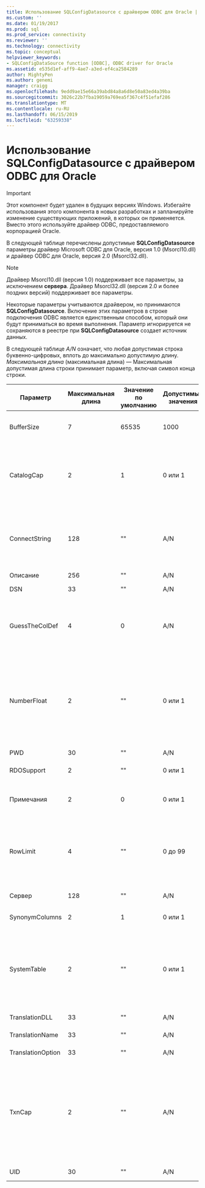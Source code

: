 ```yaml
---
title: Использование SQLConfigDatasource с драйвером ODBC для Oracle | Документация Майкрософт
ms.custom: ''
ms.date: 01/19/2017
ms.prod: sql
ms.prod_service: connectivity
ms.reviewer: ''
ms.technology: connectivity
ms.topic: conceptual
helpviewer_keywords:
- SQLConfigDataSource function [ODBC], ODBC driver for Oracle
ms.assetid: e535d1ef-aff9-4ae7-a3ed-ef4ca2584289
author: MightyPen
ms.author: genemi
manager: craigg
ms.openlocfilehash: 9edd9ae15e66a39abd84a8a6d8e50a83ed4a39ba
ms.sourcegitcommit: 3026c22b7fba19059a769ea5f367c4f51efaf286
ms.translationtype: MT
ms.contentlocale: ru-RU
ms.lasthandoff: 06/15/2019
ms.locfileid: "63259338"
---
```

# <a name="using-sqlconfigdatasource-with-the-odbc-driver-for-oracle"></a>Использование SQLConfigDatasource с драйвером ODBC для Oracle
> [!IMPORTANT]  
>  Этот компонент будет удален в будущих версиях Windows. Избегайте использования этого компонента в новых разработках и запланируйте изменение существующих приложений, в которых он применяется. Вместо этого используйте драйвер ODBC, предоставляемого корпорацией Oracle.  
  
 В следующей таблице перечислены допустимые **SQLConfigDatasource** параметры драйвер Microsoft ODBC для Oracle, версия 1.0 (Msorcl10.dll) и драйвер ODBC для Oracle, версия 2.0 (Msorcl32.dll).  
  
> [!NOTE]  
>  Драйвер Msorcl10.dll (версия 1.0) поддерживает все параметры, за исключением **сервера**. Драйвер Msorcl32.dll (версия 2.0 и более поздних версий) поддерживает все параметры.  
  
 Некоторые параметры учитываются драйвером, но принимаются **SQLConfigDatasource**. Включение этих параметров в строке подключения ODBC является единственным способом, который они будут приниматься во время выполнения. Параметр игнорируется не сохраняются в реестре при **SQLConfigDatasource** создает источник данных.  
  
 В следующей таблице *A/N* означает, что любая допустимая строка буквенно-цифровых, вплоть до максимально допустимую длину. *Максимальная длина* (максимальная длина) — Максимальная допустимая длина строки принимает параметр, включая символ конца строки.  
  
|Параметр|Максимальная длина|Значение по умолчанию|Допустимые значения|Описание|  
|-------------|-------------|-------------------|------------------|-----------------|  
|BufferSize|7|65535|1000|Буфер выборки минимальный размер до 65 535 байт|  
|CatalogCap|2|1|0 или 1|Если значение равно 1, nonquoted идентификаторов будет преобразовать в верхний регистр в каталоге функции.|  
|ConnectString|128|""|A/N|Строка подключения. Требуется способ указания имени сервера с помощью драйвера Msorcl10.dll.|  
|Описание|256|""|A/N|Описание.|  
|DSN|33|""|A/N|Имя источника данных.|  
|GuessTheColDef|4|0|A/N|Возвращает ненулевое значение для столбцов без масштабирования, определяемый Oracle.|  
|NumberFloat|2|""|0 или 1|Если значение равно 0, число с плавающей запятой столбцы рассматриваются как SQL_FLOAT. Если значение равно 1, число с плавающей запятой столбцы рассматриваются как SQL_DOUBLE.|  
|PWD|30|""|A/N|Пароль.|  
|RDOSupport|2|""|0 или 1|Позволяет RDO для вызова процедуры Oracle.|  
|Примечания|2|0|0 или 1|Включите "Примечания" в функции работы с каталогами.|  
|RowLimit|4|""|0 до 99|Максимальное количество строк, возвращаемых инструкцией SELECT. Строка нулевой длины указывает, что ограничения не применяются.|  
|Сервер|128|""|A/N|Имя сервера Oracle.|  
|SynonymColumns|2|1|0 или 1|Добавив синонимы в SQLColumns.|  
|SystemTable|2|""|0 или 1|Если значение равно 0, системные таблицы не отображается. Если значение равно 1, будет отображаться системных таблиц.|  
|TranslationDLL|33|""|A/N|Имя DLL-файла перевода.|  
|TranslationName|33|""|A/N|Имя преобразования.|  
|TranslationOption|33|""|A/N|Параметр преобразования.|  
|TxnCap|2|""|A/N|Поддерживает транзакции. Если значение равно 0, драйвер сообщает, что он не поддерживает транзакции. Если значение равно 1, драйвер сообщает, что он способен выполнение транзакций.|  
|UID|30|""|A/N|Имя пользователя.|
